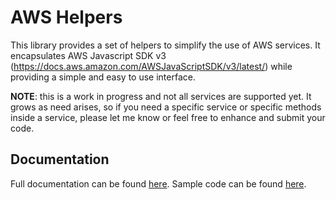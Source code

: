 # AWS Helpers

This library provides a set of helpers to simplify the use of AWS services.
It encapsulates AWS Javascript SDK v3 (https://docs.aws.amazon.com/AWSJavaScriptSDK/v3/latest/) while providing a simple and easy to use interface.

**NOTE**: this is a work in progress and not all services are supported yet. It grows as need arises, so if you need a specific service or specific methods inside a service, please let me know or feel free to enhance and submit your code.

## Documentation

Full documentation can be found [here](https://github.com/danielyaghil/aws-helpers/tree/main/docs).
Sample code can be found [here](https://github.com/danielyaghil/aws-helpers/tree/samples).
